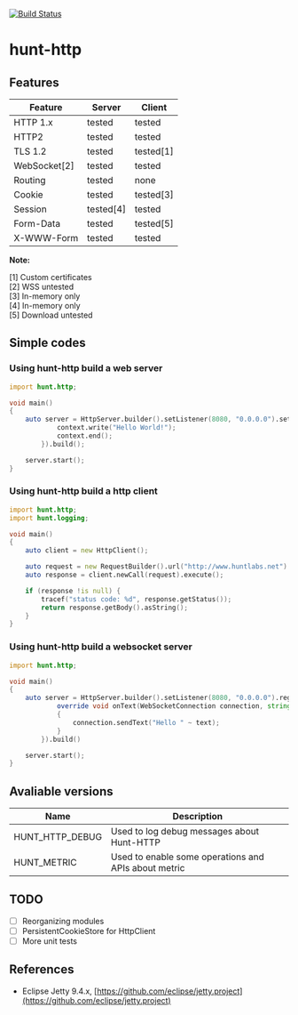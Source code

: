 [![Build Status](https://travis-ci.org/huntlabs/hunt-http.svg?branch=master)](https://travis-ci.org/huntlabs/hunt-http)

# hunt-http

## Features
| Feature | Server | Client |
|--------|--------|--------|
| HTTP 1.x | tested | tested |
| HTTP2 | tested | tested |
| TLS 1.2 | tested | tested[1] |
| WebSocket[2] | tested | tested |
| Routing | tested | none |
| Cookie | tested | tested[3] |
| Session | tested[4] | tested |
| Form-Data | tested | tested[5] |
| X-WWW-Form | tested | tested |

**Note:**

[1] Custom certificates<br>
[2] WSS untested<br>
[3] In-memory only<br>
[4] In-memory only<br>
[5] Download untested<br>

## Simple codes

### Using hunt-http build a web server
```D
import hunt.http;

void main()
{
    auto server = HttpServer.builder().setListener(8080, "0.0.0.0").setHandler((RoutingContext context) {
            context.write("Hello World!");
            context.end();
        }).build();

    server.start();
}
```
### Using hunt-http build a http client
```D
import hunt.http;
import hunt.logging;

void main()
{
    auto client = new HttpClient();

    auto request = new RequestBuilder().url("http://www.huntlabs.net").build();
    auto response = client.newCall(request).execute();

    if (response !is null) {
        tracef("status code: %d", response.getStatus());
        return response.getBody().asString();
    }
}
```

### Using hunt-http build a websocket server
```D
import hunt.http;

void main()
{
    auto server = HttpServer.builder().setListener(8080, "0.0.0.0").registerWebSocket("/", new class AbstractWebSocketMessageHandler {
            override void onText(WebSocketConnection connection, string text)
            {
                connection.sendText("Hello " ~ text);
            }
        }).build()

    server.start();
}
```


## Avaliable versions
| Name | Description | 
|--------|--------|
| HUNT_HTTP_DEBUG |  Used to log debug messages about Hunt-HTTP |
| HUNT_METRIC |  Used to enable some operations and APIs about metric |

## TODO
- [ ] Reorganizing modules
- [ ] PersistentCookieStore for HttpClient
- [ ] More unit tests

## References
- Eclipse Jetty 9.4.x, [https://github.com/eclipse/jetty.project](https://github.com/eclipse/jetty.project)
